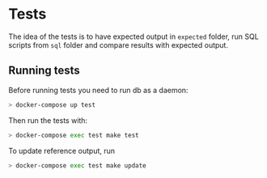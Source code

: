 # Tests

The idea of the tests is to have expected output in `expected` folder, run SQL scripts from `sql` folder and compare results with expected output. 

## Running tests

Before running tests you need to run db as a daemon:

```bash
> docker-compose up test
```

Then run the tests with:

```bash
> docker-compose exec test make test
```

To update reference output, run 

```bash
> docker-compose exec test make update
```
